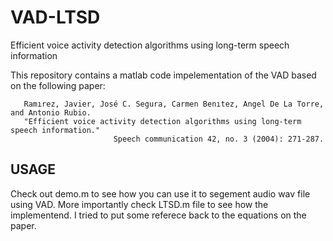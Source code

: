 # VAD-LTSD
Efficient voice activity detection algorithms using long-term speech information

This repository contains a matlab code impelementation of the VAD based on the following paper:

       Ramırez, Javier, José C. Segura, Carmen Benıtez, Angel De La Torre, and Antonio Rubio. 
       "Efficient voice activity detection algorithms using long-term speech information." 
                           Speech communication 42, no. 3 (2004): 271-287.
                    
  ## USAGE  
  Check out demo.m to see how you can use it to segement audio wav file using VAD.
  More importantly check LTSD.m file to see how the implementend. I tried to put  some referece back to the equations 
  on the paper. 

